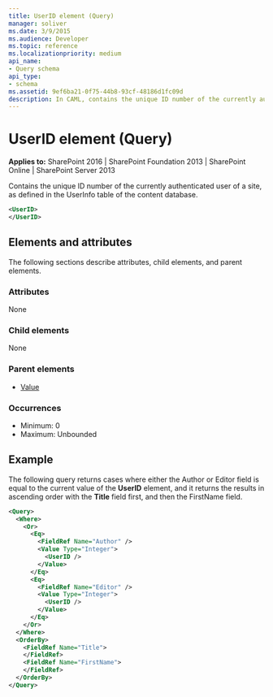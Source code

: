 ```yaml
---
title: UserID element (Query)
manager: soliver
ms.date: 3/9/2015
ms.audience: Developer
ms.topic: reference
ms.localizationpriority: medium
api_name:
- Query schema
api_type:
- schema
ms.assetid: 9ef6ba21-0f75-44b8-93cf-48186d1fc09d
description: In CAML, contains the unique ID number of the currently authenticated user of a site, as defined in the UserInfo table of the content database.
---
```


# UserID element (Query)

**Applies to:** SharePoint 2016 | SharePoint Foundation 2013 | SharePoint Online | SharePoint Server 2013

Contains the unique ID number of the currently authenticated user of a site, as defined in the UserInfo table of the content database.

```XML
<UserID>
</UserID>
```

## Elements and attributes

The following sections describe attributes, child elements, and parent elements.

### Attributes

None

### Child elements

None

### Parent elements

- [Value](value-element-query.md)

### Occurrences

- Minimum: 0
- Maximum: Unbounded

## Example

The following query returns cases where either the Author or Editor field is equal to the current value of the **UserID** element, and it returns the results in ascending order with the **Title** field first, and then the FirstName field.

```XML
<Query>
  <Where>
    <Or>
      <Eq>
        <FieldRef Name="Author" />
        <Value Type="Integer">
          <UserID />
        </Value>
      </Eq>
      <Eq>
        <FieldRef Name="Editor" />
        <Value Type="Integer">
          <UserID />
        </Value>
      </Eq>
    </Or>
  </Where>
  <OrderBy>
    <FieldRef Name="Title">
    </FieldRef>
    <FieldRef Name="FirstName">
    </FieldRef>
  </OrderBy>
</Query>
```

<br/>
